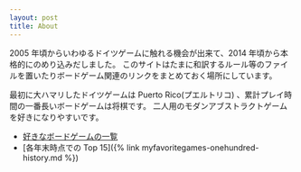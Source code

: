 ```yaml
---
layout: post
title: About
---
```


2005 年頃からいわゆるドイツゲームに触れる機会が出来て、2014 年頃から本格的にのめり込みだしました。
このサイトはたまに和訳するルール等のファイルを置いたりボードゲーム関連のリンクをまとめておく場所にしています。

最初に大ハマリしたドイツゲームは Puerto Rico(プエルトリコ) 、累計プレイ時間の一番長いボードゲームは将棋です。
二人用のモダンアブストラクトゲームを好きになりやすいです。

* [好きなボードゲームの一覧](https://boardgamegeek.com/collection/user/pecan?gallery=small&sort=rating&sortdir=desc&rankobjecttype=subtype&rankobjectid=1&columns=title%7Cstatus%7Cversion%7Crating%7Cbggrating%7Cplays%7Ccomment%7Ccommands&minrating=7&geekranks=Board%20Game%20Rank&rated=1&objecttype=thing&ff=1&subtype=boardgame)
* [各年末時点での Top 15]({% link myfavoritegames-onehundred-history.md %})
